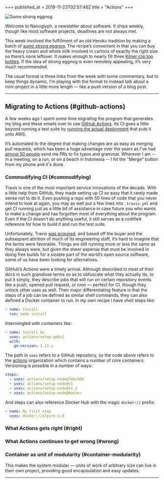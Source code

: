+++
published_at = 2019-11-23T02:57:46Z
title = "Actions"
+++

![Sumo strong eggnog](/assets/images/nanoglyphs/005-actions/eggnog@2x.jpg)

Welcome to Nanoglyph, a newsletter about software. It ships weekly, though like most software projects, deadlines are not always met.

This week involved the fulfillment of an old Heroku tradition by making a batch of [sumo strong eggnog](https://github.com/seaofclouds/sumostrong/blob/master/views/eggnog.md). The recipe’s convenient in that you can buy the heavy cream and whole milk involved in cartons of exactly the right size so there’s none leftover. It makes enough to nearly fill three [Kilner clip top bottles](https://www.amazon.com/Kilner-Square-Clip-Bottle-34-Fl/dp/B005N984I8/). If the idea of strong eggnog is even remotely appealing, it’s very much recommended.

The usual format is three links from the week with some commentary, but to keep things dynamic, I’m playing with the format to instead talk about a mini-project in a little more length — like a push version of a blog post.

---

## Migrating to Actions (#github-actions)

A few weeks ago I spent some time migrating the program that generates my blog and these emails over to use [GitHub Actions](https://github.com/features/actions). Its CI goes a little beyond running a test suite by [running the actual deployment](/aws-intrinsic-static) that puts it onto AWS.

It’s automated to the degree that making changes are as easy as merging pull requests, which has been a huge advantage over the years as I’ve had [almost 50 people](https://github.com/brandur/sorg/graphs/contributors) send me PRs to fix typos and grammar. Wherever I am -- in a meeting, on a run, or on a beach in Indonesia -- I hit the "Merge" button from my phone and it's done.

### Commodifying CI (#commodifying)

Travis is one of the most important service innovations of the decade. With a little help from GitHub, they made setting up CI _so_ easy that it rarely made sense not to do it. Even pushing a repo with 50 lines of code that you never intend to look at again, you may as well put a few lines into `.travis.yml` and get CI running just as a little bit of assistance in case future you who wants to make a change and has forgotten most of everything about the program. Even if the CI doesn’t do anything useful, it still serves as a codified reference for how to build it and run the test suite.

Unfortunately, Travis [was acquired](https://news.ycombinator.com/item?id=18978251), and based off the buyer and the subsequent attrition of much of its engineering staff, it’s hard to imagine that the terms were favorable. Things are still running more or less the same as they always were, but given the sheer expense that must be involved in doing free builds for a sizable part of the world’s open source software, some of us have been looking for alternatives.

GitHub’s Actions were a timely arrival. Although described in most of their docs in such grandiose terms so as to obfuscate what they actually do, to put it simply, they describe jobs that will run on certain repository events like a push, opened pull request, or cron — perfect for CI, though they unlock other uses as well. Their major differentiating feature is that the steps of a job can be defined as similar shell commands, they can also defined a Docker container to run. In my own recipe I have shell steps like:

``` yml
- name: Install
  run: make install
```

Intermingled with containers like:

``` yml
- name: Install Go
  uses: actions/setup-go@v1
  with:
    go-version: 1.13.x
```

The path in `uses` refers to a GitHub repository, so the code above refers to the [actions](https://github.com/actions) organization which contains a number of core containers. Versioning is possible in a number of ways:

``` yml
steps:    
  - uses: actions/setup-node@74bc508
  - uses: actions/setup-node@v1
  - uses: actions/setup-node@v1.2
  - uses: actions/setup-node@master
```

And steps can also reference Docker Hub with the magic `docker://` prefix:

``` yml
- name: My first step
  uses: docker://alpine:3.8
```

### What Actions gets right (#right)

### What Actions continues to get wrong (#wrong)

### Container as unit of modularity (#container-modularity)

This makes the system modular — units of work of arbitrary size can live in their own project, providing good encapsulation and easy updates.

---
